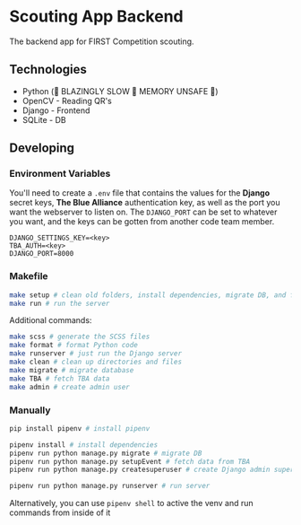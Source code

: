 # Scouting App Backend
The backend app for FIRST Competition scouting.

## Technologies
- Python (🚀 BLAZINGLY SLOW 🚀 MEMORY UNSAFE 🚀)
- OpenCV - Reading QR's
- Django - Frontend
- SQLite - DB

## Developing

### Environment Variables
You'll need to create a `.env` file that contains the values for the **Django** secret keys, **The Blue Alliance** authentication key, as well as the port you want the webserver to listen on.
The `DJANGO_PORT` can be set to whatever you want, and the keys can be gotten from another code team member.
```
DJANGO_SETTINGS_KEY=<key>
TBA_AUTH=<key>
DJANGO_PORT=8000
```

### Makefile
```bash
make setup # clean old folders, install dependencies, migrate DB, and fetch TBA data
make run # run the server
```

Additional commands:
```bash
make scss # generate the SCSS files
make format # format Python code
make runserver # just run the Django server
make clean # clean up directories and files
make migrate # migrate database
make TBA # fetch TBA data
make admin # create admin user
```

### Manually
```bash
pip install pipenv # install pipenv

pipenv install # install dependencies
pipenv run python manage.py migrate # migrate DB
pipenv run python manage.py setupEvent # fetch data from TBA
pipenv run python manage.py createsuperuser # create Django admin superuser

pipenv run python manage.py runserver # run server
```

Alternatively, you can use `pipenv shell` to active the venv and run commands from inside of it
